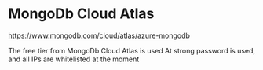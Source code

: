 # MongoDb Cloud Atlas
https://www.mongodb.com/cloud/atlas/azure-mongodb

The free tier from MongoDb Cloud Atlas is used
At strong password is used, and all IPs are whitelisted at the moment